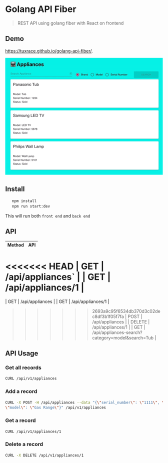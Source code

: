 # Golang API Fiber
> REST API using golang fiber with React on frontend

## Demo
https://tuxrace.github.io/golang-api-fiber/.

![screen](./screen.gif "Screen")

## Install
```bash
   npm install
   npm run start:dev
```
This will run both `front end` and `back end`

## API
| Method   |      API               |
|----------|------------------------|
<<<<<<< HEAD
| GET      |  /api/appliances`      |
| GET      |  /api/appliances/1   |
=======
| GET      | /api/appliances        |
| GET      | /api/appliances/1      |
>>>>>>> 2693a9c95f6534db370d3c02dec8df3b1f05f7fa
| POST     | /api/appliances        |
| DELETE   | /api/appliances/1      |
| GET      | /api/appliances-search?category=model&search=Tub |

## API Usage

### Get all records
```bash
CURL /api/v1/appliances
```

### Add a record
```bash
CURL -X POST -H /api/appliances --data "{\"serial_number\": \"1111\", \"brand\": \"Mayer\",
\"model\": \"Gas Range\"}" /api/v1/appliances
```

### Get a record
```bash
CURL /api/v1/appliances/1
```

### Delete a record
```bash
CURL -X DELETE /api/v1/appliances/1
```
